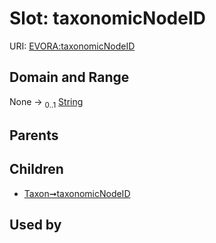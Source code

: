 
# Slot: taxonomicNodeID



URI: [EVORA:taxonomicNodeID](https://evora-project.eu/taxonomicNodeID)


## Domain and Range

None &#8594;  <sub>0..1</sub> [String](types/String.md)

## Parents


## Children

 *  [Taxon➞taxonomicNodeID](Taxon_taxonomicNodeID.md)

## Used by

